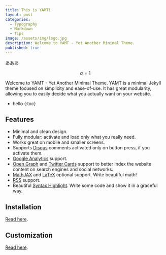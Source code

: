 ```yaml
---
title: This is YAMT!
layout: post
categories:
  - Typography
  - Markdown
  - Tips
image: /assets/img/logo.jpg
description: Welcome to YAMT - Yet Another Minimal Theme.
published: true
---
```


あああ

$$a=1$$

Welcome to YAMT - Yet Another Minimal Theme. YAMT is a minimal Jekyll theme focused on simplicity and ease-of-use. It has great modularity, allowing you to easily decide what you actually want on your website.

* hello
{:toc}

## Features 
- Minimal and clean design.
- Fully modular: activate and load only what you really need.
- Works great on mobile and smaller screens.
- Supports [Disqus](https://disqus.com/) comments activated only on button press, if you activate them.
- [Google Analytics](https://www.google.com/analytics/) support.
- [Open Graph](https://ogp.me/) and [Twitter Cards](https://developer.twitter.com/en/docs/tweets/optimize-with-cards/guides/getting-started) support to better index the website content on search engines and social networks.
- [MathJAX](https://www.mathjax.org/) and [LaTeX](https://www.latex-project.org/) optional support. Write beautiful math!
- [RSS](https://github.com/jekyll/jekyll-feed) support.
- Beautiful [Syntax Highlight](https://yamt.netlify.app/2020/05/19/special-formatting.html#syntax-highlight). Write some code and show it in a graceful way.

## Installation
[Read here](https://github.com/PandaSekh/Jekyll-YAMT#installation).

## Customization
[Read here](https://github.com/PandaSekh/Jekyll-YAMT#customize).
